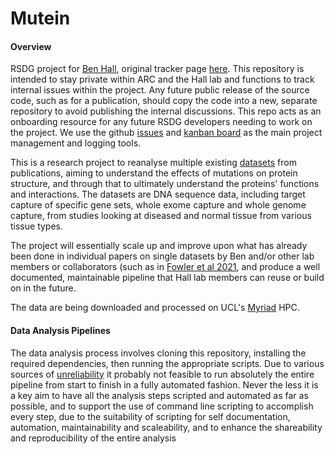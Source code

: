 # Mutein
#### Overview
RSDG project for [Ben Hall](https://iris.ucl.ac.uk/iris/browse/profile?upi=BHALL50), original tracker page [here](https://github.com/UCL-RITS/research-software-opportunities/issues/549). This repository is intended to stay private within ARC and the Hall lab and functions to track internal issues within the project. Any future public release of the source code, such as for a publication, should copy the code into a new, separate repository to avoid publishing the internal discussions. This repo acts as an onboarding resource for any future RSDG developers needing to work on the project. We use the github [issues](https://github.com/UCL/Mutein/issues) and [kanban board](https://github.com/UCL/Mutein/projects/1) as the main project management and logging tools.

This is a research project to reanalyse multiple existing [datasets](https://github.com/UCL/Mutein/issues?q=is%3Aissue+label%3Adataset) from publications, aiming to understand the effects of mutations on protein structure, and through that to ultimately understand the proteins' functions and interactions. The datasets are DNA sequence data, including target capture of specific gene sets, whole exome capture and whole genome capture, from studies looking at diseased and normal tissue from various tissue types.

The project will essentially scale up and improve upon what has already been done in individual papers on single datasets by Ben and/or other lab members or collaborators (such as in [Fowler et al 2021](https://github.com/UCL/Mutein/issues/54), and produce a well documented, maintainable pipeline that Hall lab members can reuse or build on in the future.

The data are being downloaded and processed on UCL's [Myriad](https://www.rc.ucl.ac.uk/docs/Clusters/Myriad/) HPC.

#### Data Analysis Pipelines
The data analysis process involves cloning this repository, installing the required dependencies, then running the appropriate scripts. Due to various sources of [unreliability](https://github.com/UCL/Mutein/issues/95) it probably not feasible to run absolutely the entire pipeline from start to finish in a fully automated fashion. Never the less it is a key aim to have all the analysis steps scripted and automated as far as possible, and to support the use of command line scripting to accomplish every step, due to the suitability of scripting for self documentation, automation, maintainability and scaleability, and to enhance the shareability and reproducibility of the entire analysis

